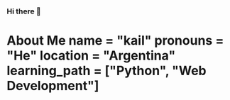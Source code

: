 ### Hi there 👋
# About Me name = "kail" pronouns = "He" location = "Argentina" learning_path = ["Python", "Web Development"]
